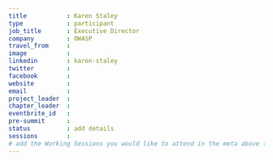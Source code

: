 ```yaml
---
title           : Karen Staley
type            : participant
job_title       : Executive Director
company         : OWASP
travel_from     :
image           :
linkedin        : karen-staley
twitter         :
facebook        :
website         :
email           :
project_leader  :
chapter_leader  :
eventbrite_id   :
pre-summit      :
status          : add details
sessions        :
# add the Working Sessions you would like to attend in the meta above (use the session's title) e.g. sessions (one per line): -Security Playbooks Diagrams -Hackathon Daily Sessions
---
```


<!-- put more details about participant here -->
